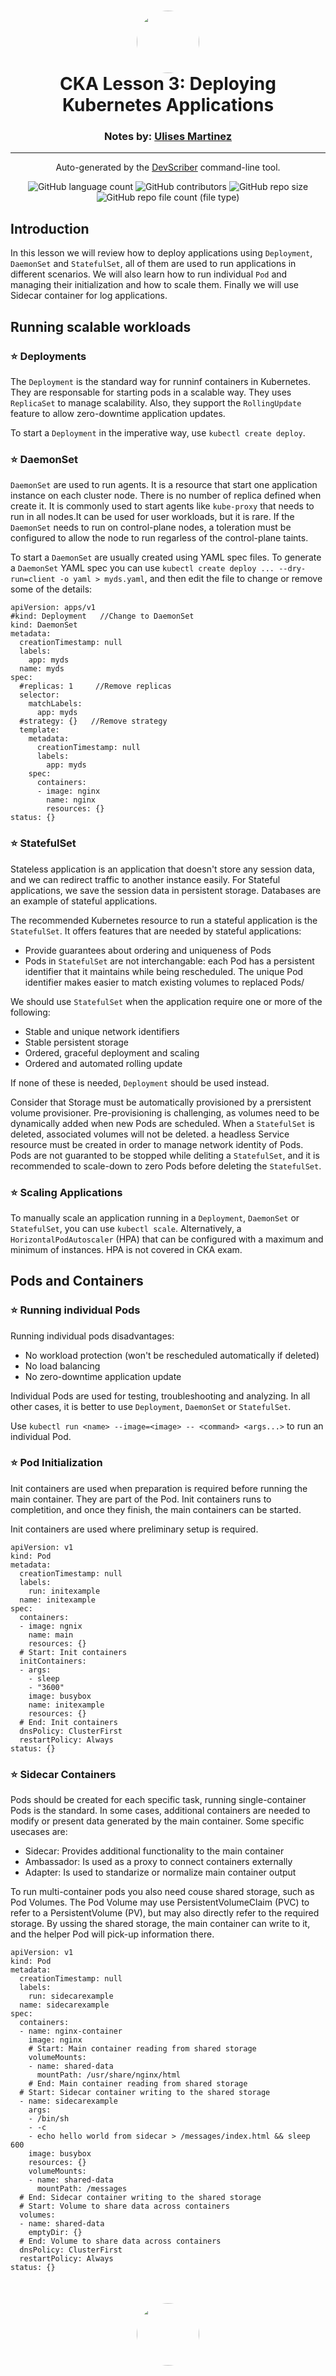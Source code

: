 <h1 align="center" style="border-bottom: none">
    <a href="https://github.com/mx-ulises/certification-prep-cka-ckad" target="_blank">
        <img alt="" src="https://github.com/mx-ulises/certification-prep-cka-ckad/blob/main/assets/notes-logo.png?raw=true" style="border-radius: 50%; height: 100px;">
    </a>
    <br>
    CKA Lesson 3: Deploying Kubernetes Applications
</h1>
<h3 align="center" style="border-bottom: none">
    Notes by: <a href="https://github.com/mx-ulises" target="_blank">Ulises Martinez</a>
</h3>
<hr />

<p align="center">
    Auto-generated by the <a href="https://github.com/WhitneyLampkin/devscriber" target="_blank">DevScriber</a> command-line tool.
</p>

<div align="center">

![GitHub language count](https://img.shields.io/github/languages/count/mx-ulises/certification-prep-cka-ckad?label=Languages)
![GitHub contributors](https://img.shields.io/github/contributors/mx-ulises/certification-prep-cka-ckad?label=Contributors&color=yellow)
![GitHub repo size](https://img.shields.io/github/repo-size/mx-ulises/certification-prep-cka-ckad?label=Repo%20Size&color=teal)
![GitHub repo file count (file type)](https://img.shields.io/github/directory-file-count/mx-ulises/certification-prep-cka-ckad?label=Files&color=purple)

</div>

## Introduction

In this lesson we will review how to deploy applications using `Deployment`, `DaemonSet` and `StatefulSet`, all of them are used to run applications in different scenarios. We will also learn how to run individual `Pod` and managing their initialization and how to scale them. Finally we will use Sidecar container for log applications.

## Running scalable workloads

### ⭐ Deployments

The `Deployment` is the standard way for runninf containers in Kubernetes. They are responsable for starting pods in a scalable way. They uses `ReplicaSet` to manage scalability. Also, they support the `RollingUpdate` feature to allow zero-downtime application updates.

To start a `Deployment` in the imperative way, use `kubectl create deploy`.

### ⭐ DaemonSet

`DaemonSet` are used to run agents. It is a resource that start one application instance on each cluster node. There is no number of replica defined when create it. It is commonly used to start agents like `kube-proxy` that needs to run in all nodes.It can be used for user workloads, but it is rare. If the `DaemonSet` needs to run on control-plane nodes, a toleration must be configured to allow the node to run regarless of the control-plane taints. 

To start a `DaemonSet` are usually created using YAML spec files. To generate a `DaemonSet` YAML spec you can use `kubectl create deploy ... --dry-run=client -o yaml > myds.yaml`, and then edit the file to change or remove some of the details:

```
apiVersion: apps/v1
#kind: Deployment   //Change to DaemonSet
kind: DaemonSet
metadata:
  creationTimestamp: null
  labels:
    app: myds
  name: myds
spec:
  #replicas: 1     //Remove replicas
  selector:
    matchLabels:
      app: myds
  #strategy: {}   //Remove strategy
  template:
    metadata:
      creationTimestamp: null
      labels:
        app: myds
    spec:
      containers:
      - image: nginx
        name: nginx
        resources: {}
status: {}
```

### ⭐ StatefulSet

Stateless application is an application that doesn't store any session data, and we can redirect traffic to another instance easily. For Stateful applications, we save the session data in persistent storage. Databases are an example of stateful applications.

The recommended Kubernetes resource to run a stateful application is the `StatefulSet`. It offers features that are needed by stateful applications:
- Provide guarantees about ordering and uniqueness of Pods
- Pods in `StatefulSet` are not interchangable: each Pod has a persistent identifier that it maintains while being rescheduled. The unique Pod identifier makes easier to match existing volumes to replaced Pods/

We should use `StatefulSet` when the application require one or more of the following:
- Stable and unique network identifiers
- Stable persistent storage
- Ordered, graceful deployment and scaling
- Ordered and automated rolling update

If none of these is needed, `Deployment` should be used instead.

Consider that Storage must be automatically provisioned by a prersistent volume provisioner. Pre-provisioning is challenging, as volumes need to be dynamically added when new Pods are scheduled. When a `StatefulSet` is deleted, associated volumes will not be deleted. a headless Service resource must be created in order to manage network identity of Pods. Pods are not guaranted to be stopped while deliting a `StatefulSet`, and it is recommended to scale-down to zero Pods before deleting the `StatefulSet`.

### ⭐ Scaling Applications

To manually scale an application running in a `Deployment`, `DaemonSet` or `StatefulSet`, you can use `kubectl scale`. Alternatively, a `HorizontalPodAutoscaler` (HPA) that can be configured with a maximum and minimum of instances. HPA is not covered in CKA exam.

## Pods and Containers

### ⭐ Running individual Pods

Running individual pods disadvantages:

- No workload protection (won't be rescheduled automatically if deleted)
- No load balancing
- No zero-downtime application update

Individual Pods are used for testing, troubleshooting and analyzing. In all other cases, it is better to use `Deployment`, `DaemonSet` or `StatefulSet`.

Use `kubectl run <name> --image=<image> -- <command> <args...>` to run an individual Pod.

### ⭐ Pod Initialization

Init containers are used when preparation is required before running the main container. They are part of the Pod. Init containers runs to completition, and once they finish, the main containers can be started.

Init containers are used where preliminary setup is required.

```
apiVersion: v1
kind: Pod
metadata:
  creationTimestamp: null
  labels:
    run: initexample
  name: initexample
spec:
  containers:
  - image: ngnix
    name: main
    resources: {}
  # Start: Init containers
  initContainers:
  - args:
    - sleep
    - "3600"
    image: busybox
    name: initexample
    resources: {}
  # End: Init containers
  dnsPolicy: ClusterFirst
  restartPolicy: Always
status: {}
```

### ⭐ Sidecar Containers

Pods should be created for each specific task, running single-container Pods is the standard. In some cases, additional containers are needed to modify or present data generated by the main container. Some specific usecases are:
- Sidecar: Provides additional functionality to the main container
- Ambassador: Is used as a proxy to connect containers externally
- Adapter: Is used to standarize or normalize main container output

To run multi-container pods you also need couse shared storage, such as Pod Volumes. The Pod Volume may use PersistentVolumeClaim (PVC) to refer to a PersistentVolume (PV), but may also directly refer to the required storage. By ussing the shared storage, the main container can write to it, and the helper Pod will pick-up information there.

```
apiVersion: v1
kind: Pod
metadata:
  creationTimestamp: null
  labels:
    run: sidecarexample
  name: sidecarexample
spec:
  containers:
  - name: nginx-container
    image: nginx
    # Start: Main container reading from shared storage
    volumeMounts:
    - name: shared-data
      mountPath: /usr/share/nginx/html
    # End: Main container reading from shared storage
  # Start: Sidecar container writing to the shared storage
  - name: sidecarexample
    args:
    - /bin/sh
    - -c
    - echo hello world from sidecar > /messages/index.html && sleep 600
    image: busybox
    resources: {}
    volumeMounts:
    - name: shared-data
      mountPath: /messages
  # End: Sidecar container writing to the shared storage
  # Start: Volume to share data across containers
  volumes:
  - name: shared-data
    emptyDir: {}
  # End: Volume to share data across containers
  dnsPolicy: ClusterFirst
  restartPolicy: Always
status: {}
```

<p align="center" style="border-bottom: none; margin-top: 50px;">
    <a href="https://github.com/mx-ulises/certification-prep-cka-ckad" target="_blank">
        <img alt="" src="https://github.com/mx-ulises/certification-prep-cka-ckad/blob/main/assets/notes-logo.png?raw=true" style="border-radius: 50%; height: 100px;">
    </a>
</p>
